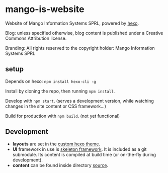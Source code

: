 mango-is-website
=============

Website of Mango Information Systems SPRL, powered by [hexo](https://hexo.io/).

Blog: unless specified otherwise, blog content is published under a Creative Commons Attribution license.

Branding: All rights reserved to the copyright holder: Mango Information Systems SPRL

## setup

Depends on hexo: `npm install hexo-cli -g`

Install by cloning the repo, then running `npm install`.

Develop with `npm start`. (serves a development version, while watching changes in the site content or CSS framework...)

Build for production with `npm build`. (not yet functional)

## Development

* **layouts** are set in the [custom hexo theme](themes/mango-information-systems).
* **UI** framework in use is [skeleton framework](https://github.com/Mango-information-systems/skeleton-framework). It is included as a git submodule. Its content is compiled at build time (or on-the-fly during development).
* **content** can be found inside directory [source](source).
